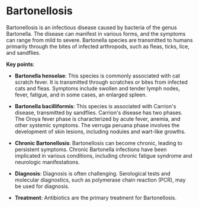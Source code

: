 [//]: # (
source: gpt-3 + jph editing
tags: bacteria
)

# Bartonellosis

Bartonellosis is an infectious disease caused by bacteria of the genus Bartonella. The disease can manifest in various forms, and the symptoms can range from mild to severe. Bartonella species are transmitted to humans primarily through the bites of infected arthropods, such as fleas, ticks, lice, and sandflies.

**Key points**:

* **Bartonella henselae**: This species is commonly associated with cat scratch fever. It is transmitted through scratches or bites from infected cats and fleas. Symptoms include swollen and tender lymph nodes, fever, fatigue, and in some cases, an enlarged spleen.

* **Bartonella bacilliformis**: This species is associated with Carrion's disease, transmitted by sandflies. Carrion's disease has two phases. The Oroya fever phase is characterized by acute fever, anemia, and other systemic symptoms. The verruga peruana phase involves the development of skin lesions, including nodules and wart-like growths.

* **Chronic Bartonellosis**: Bartonellosis can become chronic, leading to persistent symptoms. Chronic Bartonella infections have been implicated in various conditions, including chronic fatigue syndrome and neurologic manifestations.

* **Diagnosis**: Diagnosis is often challenging. Serological tests and molecular diagnostics, such as polymerase chain reaction (PCR), may be used for diagnosis.

* **Treatment**:  Antibiotics are the primary treatment for Bartonellosis.
